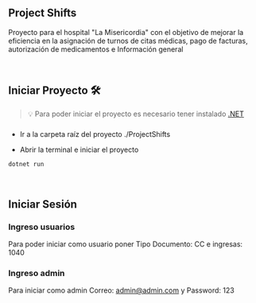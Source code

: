 ## Project Shifts

Proyecto para el hospital "La Misericordia" con el objetivo de mejorar la eficiencia en la asignación de turnos de citas médicas, pago de facturas, autorización de medicamentos e Información general

<br/>

## Iniciar Proyecto 🛠️

> 💡 Para poder iniciar el proyecto es necesario tener instalado [.NET](https://dotnet.microsoft.com/es-es/download)

###

- Ir a la carpeta raíz del proyecto ./ProjectShifts

- Abrir la terminal e iniciar el proyecto

```bash
dotnet run
```

<br/>

## Iniciar Sesión

### Ingreso usuarios
Para poder iniciar como usuario poner Tipo Documento: CC e ingresas: 1040

### Ingreso admin
Para iniciar como admin Correo: admin@admin.com y Password: 123
